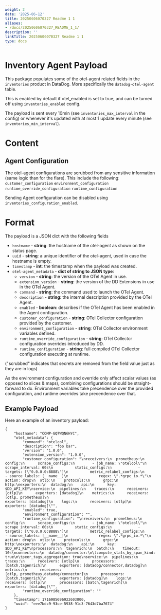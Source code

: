 ```yaml
---
weight: 2
date: '2025-06-12'
title: 20250606070327 Readme 1 1
aliases:
- /docs/20250606070327_README_1_1/
description: ''
linkTitle: 20250606070327 Readme 1 1
type: docs
---
```


# Inventory Agent Payload

This package populates some of the otel-agent related fields in the `inventories` product in DataDog. More specifically the
`datadog-otel-agent` table.

This is enabled by default if otel_enabled is set to true, and can be turned off using `inventories_enabled` config.

The payload is sent every 10min (see `inventories_max_interval` in the config) or whenever it's updated with at most 1
update every minute (see `inventories_min_interval`).

# Content

## Agent Configuration

The otel-agent configurations are scrubbed from any sensitive information (same logic than for the flare).
This include the following:
`customer_configuration`
`environment_configuration`
`runtime_override_configuration`
`runtime_configuration`

Sending Agent configuration can be disabled using `inventories_configuration_enabled`.

# Format

The payload is a JSON dict with the following fields

- `hostname` - **string**: the hostname of the otel-agent as shown on the status page.
- `uuid` - **string**: a unique identifier of the otel-agent, used in case the hostname is empty.
- `timestamp` - **int**: the timestamp when the payload was created.
- `otel-agent_metadata` - **dict of string to JSON type**:
  - `version` - **string**: the version of the OTel Agent in use.
  - `extension_version` - **string**: the version of the DD Extensions in use in the OTel Agent.
  - `command` - **string**: the command used to launch the OTel Agent.
  - `description` - **string**: the internal description provided by the OTel Agent.
  - `enabled` - **boolean**: describes if the OTel Agent has been enabled in the Agent configuration.
  - `customer_configuration` - **string**: OTel Collector configuration provided by the customer.
  - `environment_configuration` - **string**: OTel Collector environment variables defined.
  - `runtime_override_configuration` - **string**: OTel Collector configuration overrides introduced by DD.
  - `runtime_configuration` - **string**: full compiled OTel Collector configuration executing at runtime.

("scrubbed" indicates that secrets are removed from the field value just as they are in logs)

As the environment configuration and override only affect scalar values (as opposed to slices & maps), combining configurations should be straight-forward to do. Environment variables take precendence over the provided configuration, and runtime overrides take precendence over that.

## Example Payload

Here an example of an inventory payload:

```
{
    "hostname": "COMP-GQ7WQN6HYC",
    "otel_metadata": {
        "command": "otelcol",
        "description": "foo bar",
        "version": "1.0.0",
        "extension_version": "1.0.0",
        "customer_configuration": "\nreceivers:\n  prometheus:\n    config:\n      scrape_configs:\n        - job_name: \"otelcol\"\n          scrape_interval: 60s\n          static_configs:\n            -
targets: [\"0.0.0.0:8888\"]\n          metric_relabel_configs:\n            - source_labels: [__name__]\n              regex: \".*grpc_io.*\"\n              action: drop\n  otlp:\n    protocols:\n      grpc:\n
http:\nexporters:\n  datadog:\n    api:\n      key: $DD_API_KEY\nservice:\n  pipelines:\n    traces:\n      receivers: [otlp]\n      exporters: [datadog]\n    metrics:\n      receivers: [otlp, prometheus]\n
exporters: [datadog]\n    logs:\n      receivers: [otlp]\n      exporters: [datadog]\"",
        "enabled": true,
        "environment_configuration": "",
        "runtime_configuration": "\nreceivers:\n  prometheus:\n    config:\n      scrape_configs:\n        - job_name: \"otelcol\"\n          scrape_interval: 60s\n          static_configs:\n            -
targets: [\"0.0.0.0:8888\"]\n          metric_relabel_configs:\n            - source_labels: [__name__]\n              regex: \".*grpc_io.*\"\n              action: drop\n  otlp:\n    protocols:\n      grpc:\n
http:\nexporters:\n  datadog:\n    api:\n      key: $DD_API_KEY\nprocessors:\n  tagenrich:\n  batch:\n    timeout: 10s\nconnectors:\n  datadog/connector:\n\tcompute_stats_by_span_kind:
true\n\tpeer_tags_aggregation: true\nservice:\n  pipelines:\n    traces:\n      receivers: [otlp]\n      processors: [batch,tagenrich]\n      exporters: [datadog/connector,datadog]\n    metrics:\n      receivers:
[otlp, prometheus,datadog/connector]\n      processors: [batch,tagenrich]\n      exporters: [datadog]\n    logs:\n      receivers: [otlp]\n      processors: [batch,tagenrich]\n      exporters: [datadog]\"",
        "runtime_override_configuration": ""
    },
    "timestamp": 1716985696922603000,
    "uuid": "eee7bdc9-93ce-5938-91c3-7643d7ba7674"
}
```
